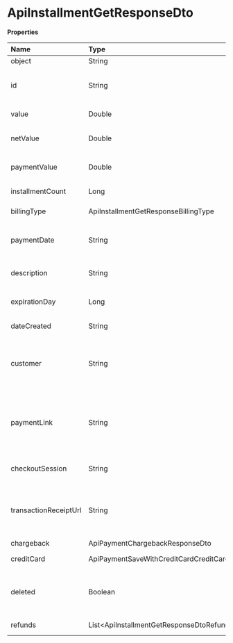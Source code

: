 # ApiInstallmentGetResponseDto

**Properties**

| Name                  | Type                                        | Required | Description                                                            |
| :-------------------- | :------------------------------------------ | :------- | :--------------------------------------------------------------------- |
| object                | String                                      | ❌       | Object type                                                            |
| id                    | String                                      | ❌       | Unique installment identifier in Asaas                                 |
| value                 | Double                                      | ❌       | Installment amount                                                     |
| netValue              | Double                                      | ❌       | Net installment amount                                                 |
| paymentValue          | Double                                      | ❌       | Value of each installment                                              |
| installmentCount      | Long                                        | ❌       | Number of installments                                                 |
| billingType           | ApiInstallmentGetResponseBillingType        | ❌       | Form of payment                                                        |
| paymentDate           | String                                      | ❌       | Bill settlement date on Asaas                                          |
| description           | String                                      | ❌       | Description of the installment                                         |
| expirationDay         | Long                                        | ❌       | Due date of each installment                                           |
| dateCreated           | String                                      | ❌       | Installment creation date                                              |
| customer              | String                                      | ❌       | Unique identifier of the customer to whom the installment belongs      |
| paymentLink           | String                                      | ❌       | Unique identifier of the payment link to which the installment belongs |
| checkoutSession       | String                                      | ❌       | Unique checkout identifier                                             |
| transactionReceiptUrl | String                                      | ❌       | URL of proof of confirmation, receipt, reversal or removal.            |
| chargeback            | ApiPaymentChargebackResponseDto             | ❌       |                                                                        |
| creditCard            | ApiPaymentSaveWithCreditCardCreditCardDto   | ❌       | Credit card information                                                |
| deleted               | Boolean                                     | ❌       | Indicates whether the installment has been removed                     |
| refunds               | List\<ApiInstallmentGetResponseDtoRefunds\> | ❌       | Refunds information                                                    |

<!-- This file was generated by liblab | https://liblab.com/ -->
